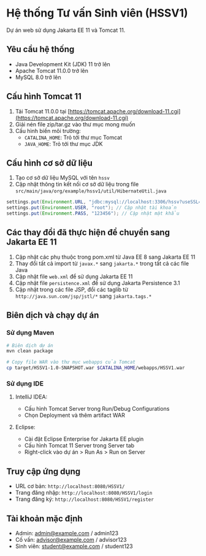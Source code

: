 # Hệ thống Tư vấn Sinh viên (HSSV1)

Dự án web sử dụng Jakarta EE 11 và Tomcat 11.

## Yêu cầu hệ thống

- Java Development Kit (JDK) 11 trở lên
- Apache Tomcat 11.0.0 trở lên
- MySQL 8.0 trở lên

## Cấu hình Tomcat 11

1. Tải Tomcat 11.0.0 tại [https://tomcat.apache.org/download-11.cgi](https://tomcat.apache.org/download-11.cgi)
2. Giải nén file zip/tar.gz vào thư mục mong muốn
3. Cấu hình biến môi trường:
   - `CATALINA_HOME`: Trỏ tới thư mục Tomcat
   - `JAVA_HOME`: Trỏ tới thư mục JDK

## Cấu hình cơ sở dữ liệu

1. Tạo cơ sở dữ liệu MySQL với tên `hssv`
2. Cập nhật thông tin kết nối cơ sở dữ liệu trong file `src/main/java/org/example/hssv1/util/HibernateUtil.java`

```java
settings.put(Environment.URL, "jdbc:mysql://localhost:3306/hssv?useSSL=false&serverTimezone=UTC&allowPublicKeyRetrieval=true");
settings.put(Environment.USER, "root"); // Cập nhật tài khoản
settings.put(Environment.PASS, "123456"); // Cập nhật mật khẩu
```

## Các thay đổi đã thực hiện để chuyển sang Jakarta EE 11

1. Cập nhật các phụ thuộc trong pom.xml từ Java EE 8 sang Jakarta EE 11
2. Thay đổi tất cả import từ `javax.*` sang `jakarta.*` trong tất cả các file Java
3. Cập nhật file `web.xml` để sử dụng Jakarta EE 11
4. Cập nhật file `persistence.xml` để sử dụng Jakarta Persistence 3.1
5. Cập nhật trong các file JSP, đổi các taglib từ `http://java.sun.com/jsp/jstl/*` sang `jakarta.tags.*`

## Biên dịch và chạy dự án

### Sử dụng Maven

```bash
# Biên dịch dự án
mvn clean package

# Copy file WAR vào thư mục webapps của Tomcat
cp target/HSSV1-1.0-SNAPSHOT.war $CATALINA_HOME/webapps/HSSV1.war
```

### Sử dụng IDE

1. IntelliJ IDEA:
   - Cấu hình Tomcat Server trong Run/Debug Configurations
   - Chọn Deployment và thêm artifact WAR

2. Eclipse:
   - Cài đặt Eclipse Enterprise for Jakarta EE plugin
   - Cấu hình Tomcat 11 Server trong Server tab
   - Right-click vào dự án > Run As > Run on Server

## Truy cập ứng dụng

- URL cơ bản: `http://localhost:8080/HSSV1/`
- Trang đăng nhập: `http://localhost:8080/HSSV1/login`
- Trang đăng ký: `http://localhost:8080/HSSV1/register`

## Tài khoản mặc định

- Admin: admin@example.com / admin123
- Cố vấn: advisor@example.com / advisor123
- Sinh viên: student@example.com / student123 